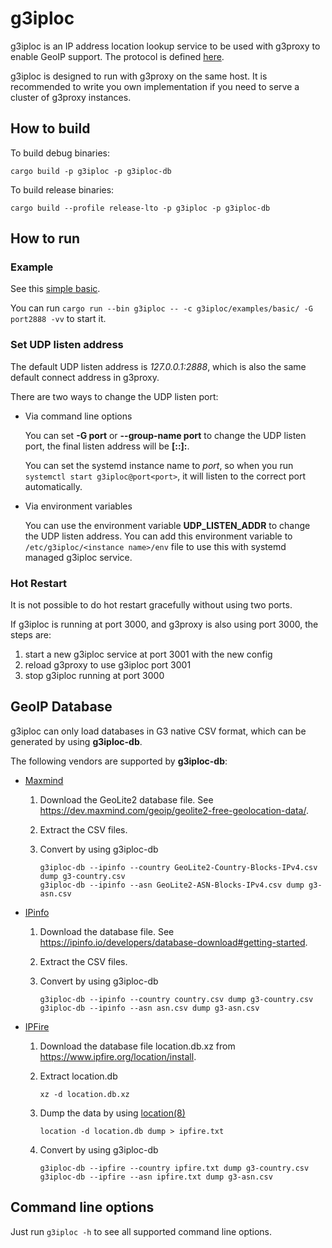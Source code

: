# g3iploc

g3iploc is an IP address location lookup service to be used with g3proxy to enable GeoIP support.
The protocol is defined [here](https://g3-project.readthedocs.io/projects/g3proxy/en/latest/protocol/helper/ip_locate.html).

g3iploc is designed to run with g3proxy on the same host.
It is recommended to write you own implementation if you need to serve a cluster of g3proxy instances.

## How to build

To build debug binaries:
```shell
cargo build -p g3iploc -p g3iploc-db
```

To build release binaries:
```shell
cargo build --profile release-lto -p g3iploc -p g3iploc-db
```

## How to run

### Example

See this [simple basic](examples/basic).

You can run `cargo run --bin g3iploc -- -c g3iploc/examples/basic/ -G port2888 -vv` to start it.

### Set UDP listen address

The default UDP listen address is *127.0.0.1:2888*, which is also the same default connect address in g3proxy.

There are two ways to change the UDP listen port:

- Via command line options

  You can set **-G port<port>** or **--group-name port<port>** to change the UDP listen port,
  the final listen address will be **[::]:<port>**.

  You can set the systemd instance name to *port<port>*, so when you run `systemctl start g3iploc@port<port>`, 
  it will listen to the correct port automatically.

- Via environment variables

  You can use the environment variable **UDP_LISTEN_ADDR** to change the UDP listen address.
  You can add this environment variable to `/etc/g3iploc/<instance name>/env` file to use this with
  systemd managed g3iploc service.

### Hot Restart

It is not possible to do hot restart gracefully without using two ports.

If g3iploc is running at port 3000, and g3proxy is also using port 3000, the steps are:

1. start a new g3iploc service at port 3001 with the new config
2. reload g3proxy to use g3iploc port 3001
3. stop g3iploc running at port 3000

## GeoIP Database

g3iploc can only load databases in G3 native CSV format, which can be generated by using **g3iploc-db**.

The following vendors are supported by **g3iploc-db**:

- [Maxmind](https://www.maxmind.com/en/geoip-databases)

  1. Download the GeoLite2 database file. See https://dev.maxmind.com/geoip/geolite2-free-geolocation-data/.
  2. Extract the CSV files.
  3. Convert by using g3iploc-db

     ```shell
     g3iploc-db --ipinfo --country GeoLite2-Country-Blocks-IPv4.csv dump g3-country.csv
     g3iploc-db --ipinfo --asn GeoLite2-ASN-Blocks-IPv4.csv dump g3-asn.csv
     ```

- [IPinfo](https://ipinfo.io/)

  1. Download the database file. See https://ipinfo.io/developers/database-download#getting-started.
  2. Extract the CSV files.
  3. Convert by using g3iploc-db

     ```shell
     g3iploc-db --ipinfo --country country.csv dump g3-country.csv
     g3iploc-db --ipinfo --asn asn.csv dump g3-asn.csv
     ```

- [IPFire](https://www.ipfire.org/)

  1. Download the database file location.db.xz from https://www.ipfire.org/location/install.
  2. Extract location.db

     ```shell
     xz -d location.db.xz
     ```

  3. Dump the data by using [location(8)](https://www.ipfire.org/location/how-to-use/cli)

     ```shell
     location -d location.db dump > ipfire.txt
     ```

  4. Convert by using g3iploc-db

     ```shell
     g3iploc-db --ipfire --country ipfire.txt dump g3-country.csv
     g3iploc-db --ipfire --asn ipfire.txt dump g3-asn.csv
     ```

## Command line options

Just run `g3iploc -h` to see all supported command line options.
